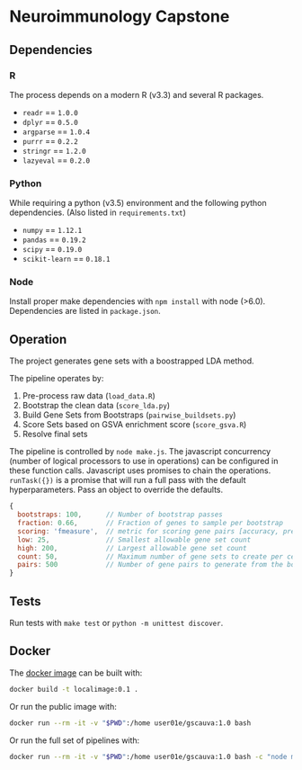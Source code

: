 # Neuroimmunology Capstone

## Dependencies

### R

The process depends on a modern R (v3.3) and several R packages.

 * `readr` == `1.0.0`
 * `dplyr` == `0.5.0`
 * `argparse` == `1.0.4`
 * `purrr` == `0.2.2`
 * `stringr` == `1.2.0`
 * `lazyeval` == `0.2.0`


### Python

While requiring a python (v3.5) environment and the following python dependencies. (Also listed in `requirements.txt`)

 * `numpy` == `1.12.1`
 * `pandas` == `0.19.2`
 * `scipy` == `0.19.0`
 * `scikit-learn` == `0.18.1`

### Node

Install proper make dependencies with `npm install` with node (>6.0). Dependencies are listed in `package.json`.

## Operation

The project generates gene sets with a boostrapped LDA method.

The pipeline operates by:

1. Pre-process raw data (`load_data.R`)
2. Bootstrap the clean data (`score_lda.py`)
3. Build Gene Sets from Bootstraps (`pairwise_buildsets.py`)
4. Score Sets based on GSVA enrichment score (`score_gsva.R`)
5. Resolve final sets

The pipeline is controlled by `node make.js`. The javascript concurrency (number of logical processors to use in operations) can be configured in these function calls. Javascript uses promises to chain the operations. `runTask({})` is a promise that will run a full pass with the default hyperparameters. Pass an object to override the defaults.

```js
{
  bootstraps: 100,      // Number of bootstrap passes
  fraction: 0.66,       // Fraction of genes to sample per bootstrap
  scoring: 'fmeasure',  // metric for scoring gene pairs [accuracy, precision, recall, fmeasure]
  low: 25,              // Smallest allowable gene set count
  high: 200,            // Largest allowable gene set count
  count: 50,            // Maximum number of gene sets to create per cell type
  pairs: 500            // Number of gene pairs to generate from the bootstrap
}
```

## Tests

Run tests with `make test` or `python -m unittest discover`.

## Docker

The [docker image](https://hub.docker.com/r/user01e/gscauva/) can be built with:

```bash
docker build -t localimage:0.1 .
```

Or run the public image with:

```bash
docker run --rm -it -v "$PWD":/home user01e/gscauva:1.0 bash
```

Or run the full set of pipelines with:

```bash
docker run --rm -it -v "$PWD":/home user01e/gscauva:1.0 bash -c "node make.js"
```
